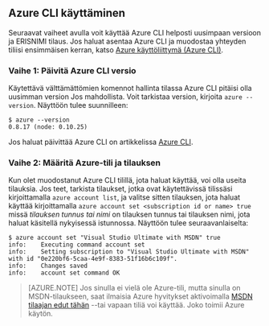 <properties services="virtual-machines" title="Setting up Azure CLI for service management" authors="squillace" solutions="" manager="timlt" editor="tysonn" />

<tags
   ms.service="virtual-machine"
   ms.devlang="na"
   ms.topic="article"
   ms.tgt_pltfrm="linux"
   ms.workload="infrastructure"
   ms.date="04/13/2015"
   ms.author="rasquill" />

## <a name="using-azure-cli"></a>Azure CLI käyttäminen

Seuraavat vaiheet avulla voit käyttää Azure CLI helposti uusimpaan versioon ja ERISNIMI tilaus. Jos haluat asentaa Azure CLI ja muodostaa yhteyden tiliisi ensimmäisen kerran, katso [Azure käyttöliittymä (Azure CLI)](xplat-cli-install.md).

### <a name="step-1-update-azure-cli-version"></a>Vaihe 1: Päivitä Azure CLI versio

Käytettävä välttämättömien komennot hallinta tilassa Azure CLI pitäisi olla uusimman version Jos mahdollista. Voit tarkistaa version, kirjoita `azure --version`. Näyttöön tulee suunnilleen:

    $ azure --version
    0.8.17 (node: 0.10.25)

Jos haluat päivittää Azure CLI on artikkelissa [Azure CLI](https://github.com/Azure/azure-xplat-cli).

### <a name="step-2-set-the-azure-account-and-subscription"></a>Vaihe 2: Määritä Azure-tili ja tilauksen

Kun olet muodostanut Azure CLI tilillä, jota haluat käyttää, voi olla useita tilauksia. Jos teet, tarkista tilaukset, jotka ovat käytettävissä tilissäsi kirjoittamalla `azure account list`, ja valitse sitten tilauksen, jota haluat käyttää kirjoittamalla `azure account set <subscription id or name> true` missä _tilauksen tunnus tai nimi_ on tilauksen tunnus tai tilauksen nimi, jota haluat käsitellä nykyisessä istunnossa. Näyttöön tulee seuraavanlaiselta:

    $ azure account set "Visual Studio Ultimate with MSDN" true
    info:    Executing command account set
    info:    Setting subscription to "Visual Studio Ultimate with MSDN" with id "0e220bf6-5caa-4e9f-8383-51f16b6c109f".
    info:    Changes saved
    info:    account set command OK

> [AZURE.NOTE] Jos sinulla ei vielä ole Azure-tili, mutta sinulla on MSDN-tilaukseen, saat ilmaisia Azure hyvitykset aktivoimalla [MSDN tilaajan edut tähän](https://azure.microsoft.com/pricing/member-offers/msdn-benefits-details/) --tai vapaan tiliä voi käyttää. Joko toimii Azure käytön.
